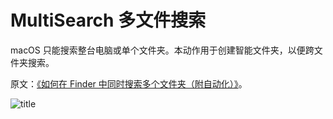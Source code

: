# MultiSearch 多文件搜索

macOS 只能搜索整台电脑或单个文件夹。本动作用于创建智能文件夹，以便跨文件夹搜索。

原文：[《如何在 Finder 中同时搜索多个文件夹（附自动化）》](https://utgd.net/article/20555/)。

![title](img.jpg)